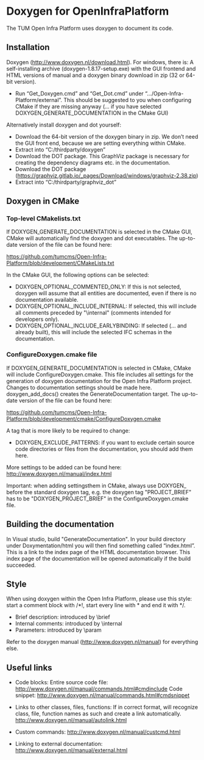# Doxygen for OpenInfraPlatform 
The TUM Open Infra Platform uses doxygen to document its code.

## Installation
Doxygen (http://www.doxygen.nl/download.html). For windows, there is:
A self-installing archive (doxygen-1.8.17-setup.exe) with the GUI frontend and HTML versions of manual and a doxygen binary download in zip (32 or 64-bit version).

- Run “Get_Doxygen.cmd” and “Get_Dot.cmd” under “.../Open-Infra-Platform/external”. This should be suggested to you when configuring CMake if they are missing anyway (... if you have selected DOXYGEN_GENERATE_DOCUMENTATION in the CMake GUI) 

Alternatively install doxygen and dot yourself:
- Download the 64-bit version of the doxygen binary in zip. We don’t need the GUI front end, because we are setting everything within CMake. 
- Extract into “C:/thirdparty/doxygen”
- Download the DOT package. This GraphViz package is necessary for creating the dependency diagrams etc. in the documentation. 
- Download the DOT package (https://graphviz.gitlab.io/_pages/Download/windows/graphviz-2.38.zip)
- Extract into “C:/thirdparty/graphviz_dot”

## Doxygen in CMake

### Top-level CMakelists.txt
If DOXYGEN_GENERATE_DOCUMENTATION is selected in the CMake GUI, CMake will automatically find the doxygen and dot executables. The up-to-date version of the file can be found here:

https://github.com/tumcms/Open-Infra-Platform/blob/development/CMakeLists.txt

In the CMake GUI, the following options can be selected:
- DOXYGEN_OPTIONAL_COMMENTED_ONLY: If this is not selected, doxygen will assume that all entities are documented, even if there is no documentation available. 
- DOXYGEN_OPTIONAL_INCLUDE_INTERNAL: If selected, this will include all comments preceded by "\internal" (comments intended for developers only).
- DOXYGEN_OPTIONAL_INCLUDE_EARLYBINDING: If selected (... and already built), this will include the selected IFC schemas in the documentation. 

### ConfigureDoxygen.cmake file
If DOXYGEN_GENERATE_DOCUMENTATION is selected in CMake, CMake will include ConfigureDoxygen.cmake. This file includes all settings for the generation of doxygen documentation for the Open Infra Platform project. Changes to documentation settings should be made here. doxygen_add_docs() creates the GenerateDocumentation target. The up-to-date version of the file can be found here:

https://github.com/tumcms/Open-Infra-Platform/blob/development/cmake/ConfigureDoxygen.cmake

A tag that is more likely to be required to change:
- DOXYGEN_EXCLUDE_PATTERNS: if you want to exclude certain source code directories or files from the documentation, you should add them here.

More settings to be added can be found here:
http://www.doxygen.nl/manual/index.html

Important: when adding settingsthem in CMake, always use DOXYGEN_ before the standard doxygen tag, e.g. the doxygen tag "PROJECT_BRIEF" has to be "DOXYGEN_PROJECT_BRIEF" in the ConfigureDoxygen.cmake file.

## Building the documentation
In Visual studio, build "GenerateDocumentation".
In your build directory under Doxymentation/html you will then find something called “index.html”. This is a link to the index page of the HTML documentation browser. 
This index page of the documentation will be opened automatically if the build succeeded.

## Style 
When using doxygen within the Open Infra Platform, please use this style: start a comment block with /*!, start every line with * and end it with */.

- Brief description: introduced by \brief 
- Internal comments: introduced by \internal
- Parameters: introduced by \param

Refer to the doxygen manual (http://www.doxygen.nl/manual) for everything else.

## Useful links

- Code blocks:
Entire source code file: http://www.doxygen.nl/manual/commands.html#cmdinclude 
Code snippet: http://www.doxygen.nl/manual/commands.html#cmdsnippet 

- Links to other classes, files, functions:
If in correct format, will recognize class, file, function names as such and create a link automatically. 
http://www.doxygen.nl/manual/autolink.html

- Custom commands:
http://www.doxygen.nl/manual/custcmd.html

- Linking to external documentation:
http://www.doxygen.nl/manual/external.html


